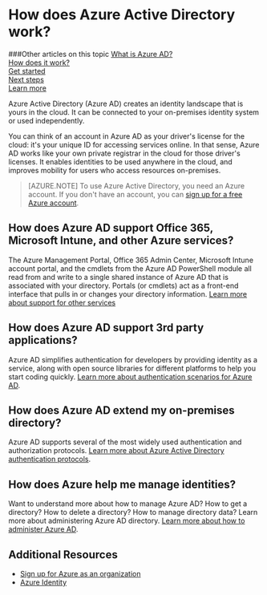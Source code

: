 <properties
	pageTitle="How does Azure Active Directory work? | Windows Azure"
	description="Azure Active Directory creates an identity landscape that is yours in the cloud. It can be connected to your on-premises identity system or used independently."
	services="active-directory"
	documentationCenter=""
	authors="curtand"
	manager="stevenpo"
	editor=""/>

<tags
	ms.service="active-directory"
	ms.date="01/05/2016"
	wacn.date=""/>



# How does Azure Active Directory work?

###Other articles on this topic
[What is Azure AD?](/documentation/articles/active-directory-whatis)<br>
[How does it work?](/documentation/articles/active-directory-works)<br>
[Get started](/documentation/articles/active-directory-get-started)<br>
[Next steps](/documentation/articles/active-directory-next-steps)<br>
[Learn more](/documentation/articles/active-directory-learn-map)


Azure Active Directory (Azure AD) creates an identity landscape that is yours in the cloud. It can be connected to your on-premises identity system or used independently.

You can think of an account in Azure AD as your driver's license for the cloud: it's your unique ID for accessing services online. In that sense, Azure AD works like your own private registrar in the cloud for those driver's licenses.  It enables identities to be used anywhere in the cloud, and improves mobility for users who access resources on-premises.

> [AZURE.NOTE] To use Azure Active Directory, you need an Azure account. If you don't have an account, you can [sign up for a free Azure account](/pricing/1rmb-trial/).

## How does Azure AD support Office 365, Microsoft Intune, and other Azure services?
The Azure Management Portal, Office 365 Admin Center, Microsoft Intune account portal, and the cmdlets from the Azure AD PowerShell module all read from and write to a single shared instance of Azure AD that is associated with your directory. Portals (or cmdlets) act as a front-end interface that pulls in or changes your directory information. [Learn more about support for other services](/documentation/articles/active-directory-administer#what-is-an-azure-ad-tenant)

## How does Azure AD support 3rd party applications?
Azure AD simplifies authentication for developers by providing identity as a service, along with open source libraries for different platforms to help you start coding quickly. [Learn more about authentication scenarios for Azure AD](/documentation/articles/active-directory-authentication-scenarios).


## How does Azure AD extend my on-premises directory?
Azure AD supports several of the most widely used authentication and authorization protocols. [Learn more about Azure Active Directory authentication protocols](/documentation/articles/active-directory-authentication-scenarios).

## How does Azure help me manage identities?
Want to understand more about how to manage Azure AD? How to get a directory? How to delete a directory? How to manage directory data? Learn more about administering Azure AD directory. [Learn more about how to administer Azure AD](/documentation/articles/active-directory-administer).

## Additional Resources

* [Sign up for Azure as an organization](/documentation/articles/sign-up-organization)
* [Azure Identity](/documentation/articles/fundamentals-identity)
